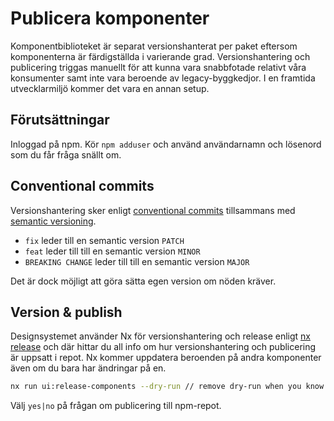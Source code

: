 # Publicera komponenter

Komponentbiblioteket är separat versionshanterat per paket eftersom komponenterna är färdigställda i varierande grad.
Versionshantering och publicering triggas manuellt för att kunna vara snabbfotade relativt våra konsumenter samt
inte vara beroende av legacy-byggkedjor. I en framtida utvecklarmiljö kommer det vara en annan setup.

## Förutsättningar

Inloggad på npm. Kör `npm adduser` och använd
användarnamn och lösenord som du får fråga snällt om.

## Conventional commits

Versionshantering sker enligt [conventional commits](https://www.conventionalcommits.org/en/v1.0.0/#summary) tillsammans
med [semantic versioning](https://semver.org/).

- `fix` leder till en semantic version `PATCH`
- `feat` leder till till en semantic version `MINOR`
- `BREAKING CHANGE` leder till till en semantic version `MAJOR`

Det är dock möjligt att göra sätta egen version om nöden kräver.

## Version & publish

Designsystemet använder Nx för versionshantering och release enligt [nx release](https://nx.dev/recipes/nx-release/get-started-with-nx-release)
och där hittar du all info om hur versionshantering och publicering är uppsatt i repot. Nx kommer uppdatera beroenden
på andra komponenter även om du bara har ändringar på en.

```bash
nx run ui:release-components --dry-run // remove dry-run when you know it works
```

Välj `yes|no` på frågan om publicering till npm-repot.
